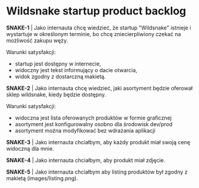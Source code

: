Wildsnake startup product backlog
===================================

**SNAKE-1** | 
Jako internauta chcę wiedzieć, że startup "Wildsnake" istnieje i wystartuje w określonym terminie, bo chcę zniecierpliwiony czekać na możliwość zakupu węży.

Warunki satysfakcji:
 - startup jest dostępny w internecie,
 - widoczny jest tekst informujący o dacie otwarcia,
 - widok zgodny z dostarczną makietą.

**SNAKE-2** | 
Jako internauta chcę wiedzieć, jaki asortyment będzie oferował sklep wildsnake, kiedy będzie dostępny.

Warunki satysfakcji:
 - widoczna jest lista oferowanych produktów w formie graficznej
 - asortyment jest konfigurowalny osobno dla środowisk dev/prod
 - asortyment można modyfikować bez wdrażania aplikacji

**SNAKE-3** | Jako internauta chciałbym, aby każdy produkt miał swoją cenę widoczną dla mnie.

**SNAKE-4** | Jako internauta chciałbym, aby produkt miał zdjęcie.

**SNAKE-5** | Jako internauta chciałbym aby listing produktów był zgodny z makietą (images/listing.png).
